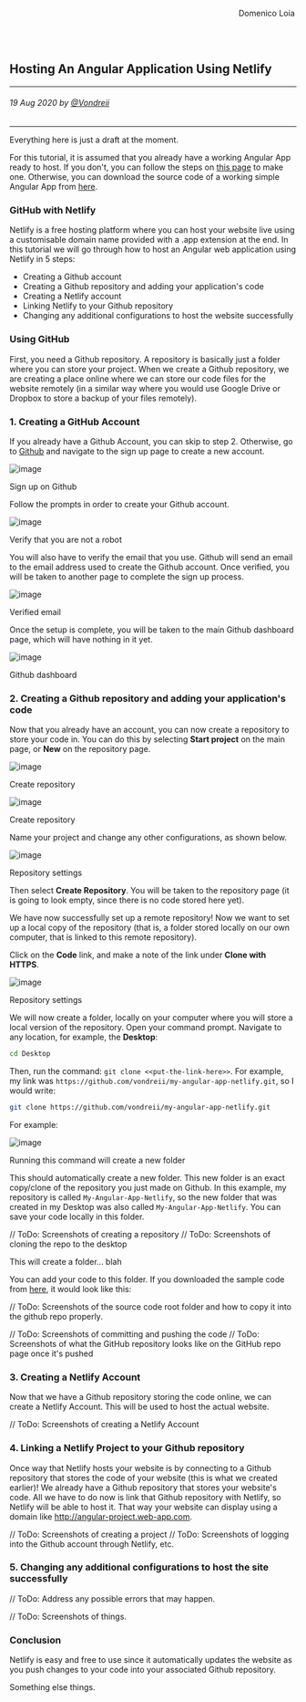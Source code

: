 <div class="parallax" style="height: 350px; background-image: url('../../../assets/blog/hosting-angular-application-using-netlify/header.jpg');">
  <div class="imageTextCollage"><a class="photoCred" style="margin-top: 300px; float: right;" href="https://unsplash.com/@domenicoloia" target="_blank" rel="noopener noreferrer" title="Download free do whatever you want high-resolution photos from Igor Miske"><span style="display:inline-block;padding:2px 3px"><svg xmlns="http://www.w3.org/2000/svg" style="height:12px;width:auto;vertical-align:middle;top:-2px;fill:white" viewBox="0 0 32 32"><title>unsplash-logo</title><path d="M10 9V0h12v9H10zm12 5h10v18H0V14h10v9h12v-9z"></path></svg></span><span style="display:inline-block;padding:2px 3px">Domenico Loia</span></a></div>
</div>
<br>
<div class="writtenContent">

## Hosting An Angular Application Using Netlify
___

###### 19 Aug 2020 by [@Vondreii](https://www.instagram.com/vondreii/?hl=en)
___

Everything here is just a draft at the moment.

For this tutorial, it is assumed that you already have a working Angular App ready to host. If you don't, you can follow the steps on [this page](/blog/post/creatingASimpleAngularWebApplication) to make one.
Otherwise, you can download the source code of a working simple Angular App from [here](https://github.com/vondreii/Example-Angular-Project-Tutorial).


### GitHub with Netlify

Netlify is a free hosting platform where you can host your website live using a customisable domain name provided with a .app extension at the end. 
In this tutorial we will go through how to host an Angular web application using Netlify in 5 steps:

* Creating a Github account
* Creating a Github repository and adding your application's code
* Creating a Netlify account 
* Linking Netlify to your Github repository
* Changing any additional configurations to host the website successfully

### Using GitHub

First, you need a Github repository. A repository is basically just a folder where you can store your project. 
When we create a Github repository, we are creating a place online where we can store our code files for the website remotely (in a similar way where you would use Google Drive or Dropbox to store a backup of your files remotely).

### 1. Creating a GitHub Account 

If you already have a Github Account, you can skip to step 2. Otherwise, go to [Github](https://github.com/) and navigate to the sign up page to create a new account.

<div class="blog-image-container">
    <img src="../../../assets/blog/hosting-angular-application-using-netlify/github-home.PNG" alt="image" class="blog-image-full"/>
	<div class="content-photo-credit"><p>Sign up on Github</p></div>
</div>

Follow the prompts in order to create your Github account. 
 
<div class="blog-image-container">
    <img src="../../../assets/blog/hosting-angular-application-using-netlify/verifyAccount.PNG" alt="image" class="blog-image-full"/>
	<div class="content-photo-credit"><p>Verify that you are not a robot</p></div>
</div>

You will also have to verify the email that you use. Github will send an email to the email address used to create the Github account.
Once verified, you will be taken to another page to complete the sign up process.

<div class="blog-image-container">
    <img src="../../../assets/blog/hosting-angular-application-using-netlify/Email-was-verified.PNG" alt="image" class="blog-image-full"/>
	<div class="content-photo-credit"><p>Verified email</p></div>
</div>

Once the setup is complete, you will be taken to the main Github dashboard page, which will have nothing in it yet.

<div class="blog-image-container">
    <img src="../../../assets/blog/hosting-angular-application-using-netlify/main-github-dashboard.PNG" alt="image" class="blog-image-full"/>
	<div class="content-photo-credit"><p>Github dashboard</p></div>
</div>

### 2. Creating a Github repository and adding your application's code

Now that you already have an account, you can now create a repository to store your code in.
You can do this by selecting **Start project** on the main page, or **New** on the repository page.

<div class="blog-image-container">
    <img src="../../../assets/blog/hosting-angular-application-using-netlify/create-repo.PNG" alt="image" class="blog-image-full"/>
	<div class="content-photo-credit"><p>Create repository</p></div>
</div>
<div class="blog-image-container">
    <img src="../../../assets/blog/hosting-angular-application-using-netlify/create-repo-2.PNG" alt="image" class="blog-image-full"/>
	<div class="content-photo-credit"><p>Create repository</p></div>
</div>

Name your project and change any other configurations, as shown below.

<div class="blog-image-container">
    <img src="../../../assets/blog/hosting-angular-application-using-netlify/create-repo-settings.PNG" alt="image" class="blog-image-full"/>
	<div class="content-photo-credit"><p>Repository settings</p></div>
</div>

Then select **Create Repository**. You will be taken to the repository page (it is going to look empty, since there is no code stored here yet).

We have now successfully set up a remote repository! Now we want to set up a local copy of the repository (that is, a folder stored locally on our own computer, that is linked to this remote repository).


Click on the **Code** link, and make a note of the link under **Clone with HTTPS**.

<div class="blog-image-container">
    <img src="../../../assets/blog/hosting-angular-application-using-netlify/clone.PNG" alt="image" class="blog-image-full"/>
	<div class="content-photo-credit"><p>Repository settings</p></div>
</div>

We will now create a folder, locally on your computer where you will store a local version of the repository.
Open your command prompt. Navigate to any location, for example, the **Desktop**:

```Bash
cd Desktop
```

Then, run the command: `git clone <<put-the-link-here>>`. For example, my link was `https://github.com/vondreii/my-angular-app-netlify.git`, so I would write:

```Bash
git clone https://github.com/vondreii/my-angular-app-netlify.git
```

For example:

<div class="blog-image-container">
    <img src="../../../assets/blog/hosting-angular-application-using-netlify/git-clone-local.PNG" alt="image" class="blog-image-full"/>
	<div class="content-photo-credit"><p>Running this command will create a new folder</p></div>
</div>

This should automatically create a new folder. This new folder is an exact copy/clone of the repository you just made on Github. 
In this example, my repository is called `My-Angular-App-Netlify`, so the new folder that was created in my Desktop was also called `My-Angular-App-Netlify`.
You can save your code locally in this folder.


// ToDo: Screenshots of creating a repository
// ToDo: Screenshots of cloning the repo to the desktop

This will create a folder... blah

You can add your code to this folder. If you downloaded the sample code from [here](https://github.com/vondreii/Example-Angular-Project-Tutorial), it would look like this:

// ToDo: Screenshots of the source code root folder and how to copy it into the github repo properly.

// ToDo: Screenshots of committing and pushing the code
// ToDo: Screenshots of what the GitHub repository looks like on the GitHub repo page once it's pushed


### 3. Creating a Netlify Account 
	
Now that we have a Github repository storing the code online, we can create a Netlify Account. This will be used to host the actual website.

// ToDo: Screenshots of creating a Netlify Account

### 4. Linking a Netlify Project to your Github repository

Once way that Netlify hosts your website is by connecting to a Github repository that stores the code of your website (this is what we created earlier)! We already have a Github repository that stores your website's code. 
All we have to do now is link that Github repository with Netlify, so Netlify will be able to host it.
That way your website can display using a domain like http://angular-project.web-app.com.

// ToDo: Screenshots of creating a project
// ToDo: Screenshots of logging into the Github account through Netlify, etc.
	
### 5. Changing any additional configurations to host the site successfully
	
// ToDo: Address any possible errors that may happen.
	
// ToDo: Screenshots of things.
	 
### Conclusion


Netlify is easy and free to use since it automatically updates the website as you push changes to your code into your associated Github repository.

Something else things.


<br><br>

</div>